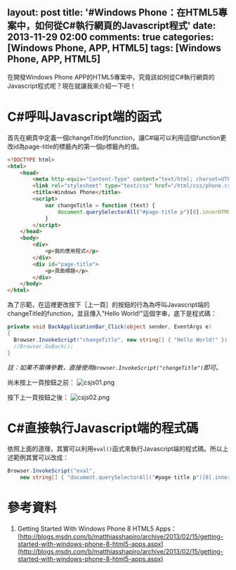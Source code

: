 layout: post
title: '#Windows Phone：在HTML5專案中，如何從C#執行網頁的Javascript程式'
date: 2013-11-29 02:00
comments: true
categories: [Windows Phone, APP, HTML5]
tags: [Windows Phone, APP, HTML5]
---
在開發Windows Phone APP的HTML5專案中，究竟該如何從C#執行網頁的Javascript程式呢？現在就讓我來介紹一下吧！

# C#呼叫Javascript端的函式
首先在網頁中定義一個changeTitle的function，讓C#端可以利用這個function更改id為page-title的標籤內的第一個p標籤內的值。
```html index.html
<!DOCTYPE html>
<html>
    <head>
        <meta http-equiv="Content-Type" content="text/html; charset=UTF-8" />
        <link rel="stylesheet" type="text/css" href="/html/css/phone.css" />
        <title>Windows Phone</title>
        <script>
            var changeTitle = function (text) {
                document.querySelectorAll("#page-title p")[0].innerHTML = text;
            }
        </script>
    </head>
    <body>
        <div>
            <p>我的應用程式</p>
        </div>
        <div id="page-title">
            <p>頁面標題</p>
        </div>
    </body>
</html>
```

為了示範，在這裡更改按下［上一頁］的按鈕的行為為呼叫Javascript端的changeTitle的function，並且傳入"Hello World!"這個字串，底下是程式碼：
```cs MainPage.cs
private void BackApplicationBar_Click(object sender, EventArgs e)
{
  Browser.InvokeScript("changeTitle", new string[] { "Hello World!" });
  //Browser.GoBack();
}
```
*註：如果不需傳參數，直接使用`Browser.InvokeScript("changeTitle")`即可。*

尚未按上一頁按鈕之前：
![csjs01.png](/image/iZpv6fRkTJ2yILO62rKB_csjs01.png)

按下上一頁按鈕之後：
![csjs02.png](/image/hViKSRYzSrc1WLeWZZAN_csjs02.png)

# C#直接執行Javascript端的程式碼
依照上面的道理，其實可以利用`eval()`函式來執行Javascript端的程式碼。所以上述範例其實可以改成：
```cs MainPage.cs
Browser.InvokeScript("eval", 
	new string[] { "document.querySelectorAll("#page-title p")[0].innerHTML = "Hello World!";" });
```

# 參考資料
1. Getting Started With Windows Phone 8 HTML5 Apps：[http://blogs.msdn.com/b/matthiasshapiro/archive/2013/02/15/getting-started-with-windows-phone-8-html5-apps.aspx](http://blogs.msdn.com/b/matthiasshapiro/archive/2013/02/15/getting-started-with-windows-phone-8-html5-apps.aspx)
